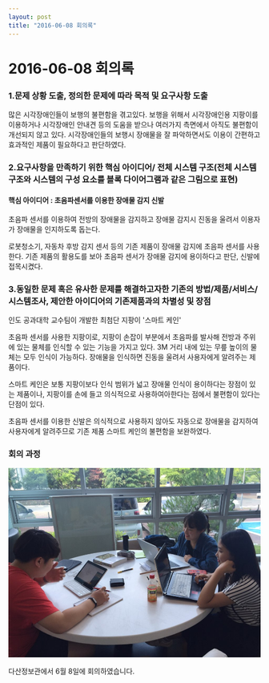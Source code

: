```yaml
---
layout: post
title: "2016-06-08 회의록"
---
```




# 2016-06-08 회의록



### 1.문제 상황 도출, 정의한 문제에 따라 목적 및 요구사항 도출



많은 시각장애인들이 보행의 불편함을 겪고있다. 보행을 위해서 시각장애인용 지팡이를 이용하거나 시각장애인 안내견 등의 도움을 받으나 여러가지 측면에서 아직도 불편함이 개선되지 않고 있다. 시각장애인들의 보행시 장애물을 잘 파악하면서도 이용이 간편하고 효과적인 제품이 필요하다고 판단하였다.



### 2.요구사항을 만족하기 위한 핵심 아이디어/ 전체 시스템 구조(전체 시스템 구조와 시스템의 구성 요소를 블록 다이어그램과 같은 그림으로 표현)



#### 핵심 아이디어 : 초음파센서를 이용한 장애물 감지 신발



초음파 센서를 이용하여 전방의 장애물을 감지하고 장애물 감지시 진동을 울려서 이용자가 장애물을 인지하도록 돕는다.



로봇청소기, 자동차 후방 감지 센서 등의 기존 제품이 장애물 감지에 초음파 센서를 사용한다. 기존 제품의 활용도를 보아 초음파 센서가 장애물 감지에 용이하다고 판단, 신발에 접목시켰다.



### 3.동일한 문제 혹은 유사한 문제를 해결하고자한 기존의 방법/제품/서비스/시스템조사, 제안한 아이디어의 기존제품과의 차별성 및 장점



인도 공과대학 교수팀이 개발한 최첨단 지팡이 '스마트 케인'

초음파 센서를 사용한 지팡이로, 지팡이 손잡이 부분에서 초음파를 발사해 전방과 주위에 있는 물체를 인식할 수 있는 기능을 가지고 있다. 3M 거리 내에 있는 무릎 높이의 물체는 모두 인식이 가능하다. 장애물을 인식하면 진동을 울려서 사용자에게 알려주는 제품이다.



스마트 케인은 보통 지팡이보다 인식 범위가 넓고 장애물 인식이 용이하다는 장점이 있는 제품이나, 지팡이를 손에 들고 의식적으로 사용하여아한다는 점에서 불편함이 있다는 단점이 있다.



초음파 센서를 이용한 신발은 의식적으로 사용하지 않아도 자동으로 장애물을 감지하여 사용자에게 알려주므로 기존 제품 스마트 케인의 불편함을 보완하였다.

### 회의 과정

![](https://raw.githubusercontent.com/bada7211/bada7211.github.com/master/image20160608.jpg)

다산정보관에서 6월 8일에 회의하였습니다.







